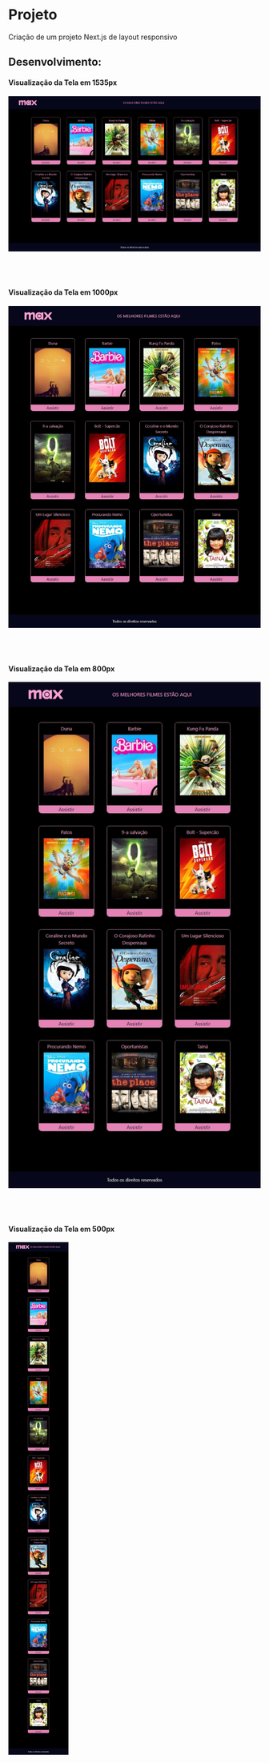 # Projeto 
Criação de um projeto Next.js de layout responsivo

## Desenvolvimento:

#### Visualização da Tela em 1535px
<img style="margin-bottom:50px" src="https://github.com/juliapugliese/next-cp3/blob/master/Captura_de_tela_1535px.jpeg"/>

#### Visualização da Tela em 1000px
<img style="margin-bottom:50px" src="https://github.com/juliapugliese/next-cp3/blob/master/Captura_de_tela_1000px.jpeg"/>

#### Visualização da Tela em 800px
<img style="margin-bottom:50px" src="https://github.com/juliapugliese/next-cp3/blob/master/Captura_de_tela_800px.jpeg"/>

#### Visualização da Tela em 500px
<img style="margin-bottom:50px" src="https://github.com/juliapugliese/next-cp3/blob/master/Captura_de_tela_500px.jpeg"/>
